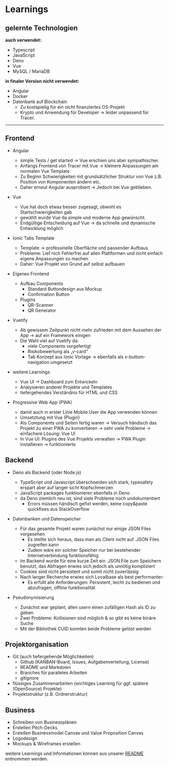# Learnings

## gelernte Technologien

__auch verwendet:__

- Typescript
- JavaScript
- Deno
- Vue
- MySQL / MariaDB

__in finaler Version nicht verwendet:__

- Angular
- Docker
- Datenbank auf Blockchain
  - Zu kostspielig für ein nicht finanziertes OS-Projekt
  - Krypto und Anwendung für Developer -> leider unpassend für Tracer.

-----

## Frontend

- Angular
  - simple Tests / get started -> Vue erschien uns aber sympathischer.
  - Anfangs Frontend von Tracer mit Vue -> kleinere Anpassungen am normalen Vue Template
  - Zu Beginn Schwierigkeiten mit grundsätzlicher Struktur von Vue z.B. Position von Komponenten ändern etc.
  - Daher erneut Angular ausprobiert -> Jedoch bei Vue geblieben.

- Vue
  - Vue hat doch etwas besser zugesagt, obwohl es Startschwierigkeiten gab
  - gewählt wurde Vue da simple und moderne App gewünscht.
  - Endgültige Entscheidung auf Vue  -> da schnelle und dynamische Entwicklung möglich
- Ionic Tabs Template
  - Template -> professinelle Oberfläche und passender Aufbaus
  - Probleme: Lief nich Fehlerfrei auf allen Plattformen und nicht einfach eigene Anpassungen zu machen
  - Daher: Vue Projekt von Grund auf selbst aufbauen
- Eigenes Frontend
  - Aufbau Components
    - Standard Buttondesign aus Mockup
    - Confirmation Button
  - Plugins
    - QR-Scanner
    - QR Generator
- Vuetify
  - Ab gewissem Zeitpunkt nicht mehr zufrieden mit dem Aussehen der App -> auf ein Framework einigen
  - Die Wahl viel auf Vuetify da:
    - viele Components vorgefertigt
    - Risikobewertung als „v-card“
    - Tab Konzept aus Ionic Vorlage -> ebenfalls als v-buttom-navigation umgesetzt
- weitere Learnings
  - Vue UI -> Dashboard zum Entwickeln
  - Analysieren anderer Projekte und Templates
  - tiefergehendes Verständnis für HTML und CSS

- Progressive Web App (PWA)
  - damit auch in erster Linie Mobile User die App verwenden können
  - Umsetztung mit Vue (Plugin)
  - Als Components und Seiten fertig waren -> Versuch händisch das Projekt zu einer PWA zu konvertieren -> sehr viele Probleme -> einfachere Lösung: Vue UI
  - In Vue UI: Plugins des Vue Projekts verwalten -> PWA Plugin installieren -> funktionierte

## Backend

- Deno als Backend (oder Node.js)
  - TypeScript und Javascript überschneiden sich stark, typesafety erspart aber auf langer sicht Kopfschmerzen
  - JavaScript packages funktionieren ebenfalls in Deno
  - da Deno ziemlich neu ist, sind viele Probleme noch undokumentiert
    - Errors müssen händisch gefixt werden, keine copy&paste quickfixes aus StackOverflow

- Datenbanken und Datenspeicher
  - Für das gesamte Projekt waren zunächst nur einige JSON Files vorgesehen
    - Es stellte sich heraus, dass man als Client nicht auf .JSON Files zugreifen kann
    - Zudem wäre ein solcher Speicher nur bei bestehender Internetverbindung funktionsfähig
  - Im Backend wurde für eine kurze Zeit ein .JSON File zum Speichern benutzt, das Abfragen erwies sich jedoch als unnötig kompliziert
  - Cookies sind nicht persistent und somit nicht zuverlässig
  - Nach langer Recherche erwies sich Localbase als best performanter:
    - Es erfüllt alle Anforderungen: Persistent, leicht zu bedienen und abzufragen, offline funktionalität

- Pseudonymisierung
  - Zunächst war geplant, allen usern einen zufälligen Hash als ID zu geben
  - Zwei Probleme: Kollisionen sind möglich & so gibt es keine binäre Suche
  - Mit der Bibliothek CUID konnten beide Probleme gelöst werden

## Projektorganisation

- Git (auch tiefergehende Möglichkeiten)
  - Github (KANBAN-Board, Issues, Aufgabenverteilung, License)
  - README und Markdown
  - Branches für paralleles Arbeiten
  - gitignore
- flüssiges Zusammenarbeiten (wichtiges Learning für ggf. spätere (OpenSource) Projekte)
- Projektstruktur (z.B. Ordnerstruktur)

## Business

- Schreiben von Businessplänen
- Erstellen Pitch-Decks
- Erstellen Businessmodel Canvas und Value Proposition Canvas
- Logodesign
- Mockups & Wireframes erstellen

weitere Learnings und Informationen können aus unserer [README](https://github.com/michael-spengler/Tracer-wwi19dsa) entnommen werden.
